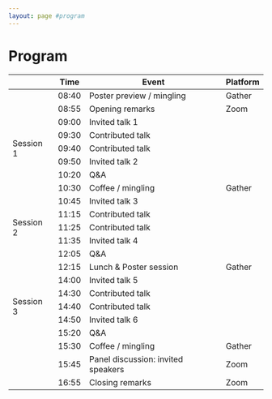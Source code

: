 ```yaml
---
layout: page #program
---
```


# Program

<table class="styled-table">
    <thead>
        <tr>
            <th></th>
            <th>Time</th>
            <th>Event</th>
            <th>Platform</th>
        </tr>
    </thead>
    <tbody>
        <tr class="mingle-row">
            <td></td>
            <td>08:40</td>
            <td>Poster preview / mingling</td>
            <td>Gather</td>
        </tr>
        <tr>
            <td></td>
            <td>08:55</td>
            <td>Opening remarks</td>
            <td>Zoom</td>
        </tr>
        <tr class="session-row">
            <td rowspan=6>Session 1</td>
        </tr>
        <tr>
            <td>09:00</td>
            <td>Invited talk 1</td>
            <td></td>
        </tr>
        <tr>
            <td>09:30</td>
            <td>Contributed talk</td>
            <td></td>
        </tr>
        <tr>
            <td>09:40</td>
            <td>Contributed talk</td>
            <td></td>
        </tr>
        <tr>
            <td>09:50</td>
            <td>Invited talk 2</td>
            <td></td>
        </tr>
        <tr>
            <td>10:20</td>
            <td>Q&A</td>
            <td></td>
        </tr>
        <tr class="mingle-row">
            <td></td>
            <td>10:30</td>
            <td>Coffee / mingling</td>
            <td>Gather</td>
        </tr>
        <tr class="session-row">
            <td rowspan=6>Session 2</td>
        </tr>
        <tr>
            <td>10:45</td>
            <td>Invited talk 3</td>
            <td></td>
        </tr>
        <tr>
            <td>11:15</td>
            <td>Contributed talk</td>
            <td></td>
        </tr>
        <tr>
            <td>11:25</td>
            <td>Contributed talk</td>
            <td></td>
        </tr>
        <tr>
            <td>11:35</td>
            <td>Invited talk 4</td>
            <td></td>
        </tr>
        <tr>
            <td>12:05</td>
            <td>Q&A</td>
            <td></td>
        </tr>
        <tr class="mingle-row">
            <td></td>
            <td>12:15</td>
            <td>Lunch & Poster session</td>
            <td>Gather</td>
        </tr>
        <tr class="session-row">
            <td rowspan=6>Session 3</td>
        </tr>
        <tr>
            <td>14:00</td>
            <td>Invited talk 5</td>
            <td></td>
        </tr>
        <tr>
            <td>14:30</td>
            <td>Contributed talk</td>
            <td></td>
        </tr>
        <tr>
            <td>14:40</td>
            <td>Contributed talk</td>
            <td></td>
        </tr>
        <tr>
            <td>14:50</td>
            <td>Invited talk 6</td>
            <td></td>
        </tr>
        <tr>
            <td>15:20</td>
            <td>Q&A</td>
            <td></td>
        </tr>
        <tr class="mingle-row">
            <td></td>
            <td>15:30</td>
            <td>Coffee / mingling</td>
            <td>Gather</td>
        </tr>
        <tr>
            <td></td>
            <td>15:45</td>
            <td>Panel discussion: invited speakers</td>
            <td>Zoom</td>
        </tr>
        <tr>
            <td></td>
            <td>16:55</td>
            <td>Closing remarks</td>
            <td>Zoom</td>
        </tr>
    </tbody>
</table>


<!-- | Time | Event | Platform |
| :--: | :---: | :------: |
| 08:40 | Poster preview & mingling | Gather |
| 08:55 | Opening remarks | Zoom |
Session 1
09:00
Invited talk 1
09:30
Contributed talk
09:40
Contributed talk
09:50
Invited talk 2
10:20
Q&A
10:30
Coffee & mingling
Gather
Session 2
10:45
Invited talk 3
11:15
Contributed talk
11:25
Contributed talk
11:35
Invited talk 4
12:05
Q&A
Poster session
12:15
Lunch & Poster session
Gather
Session 3
14:00
Invited talk 5
14:30
Contributed talk
14:40
Contributed talk
14:50
Invited talk 6
15:20
Q&A
15:30
Coffee & mingling
Gather
15:45
Panel: invited speakers
Zoom
16:55
Closing remarks
Zoom -->


<!-- The main categories (or tracks) of the different talks as well as their coloring can be adapted in the `_config.yml` file under `conference.talks.main_categories`. See also the [Talk Settings](https://github.com/DigitaleGesellschaft/jekyll-theme-conference/#talk-settings-main-categories) section of the theme's README file. -->